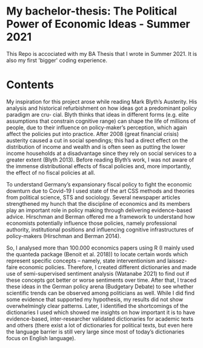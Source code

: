 # My bachelor-thesis: The Political Power of Economic Ideas - Summer 2021

This Repo is accociated with my BA Thesis that I wrote in Summer 2021. It is also my first 'bigger' coding experience.

# Contents

My inspiration for this project arose while reading Mark Blyth’s
Austerity. His analysis and historical refurbishment on how ideas got a predominant policy paradigm are cru-
cial. Blyth thinks that ideas in different forms (e.g. elite assumptions that constrain cognitive range) can shape
the life of millions of people, due to their influence on policy-maker’s perception, which again affect the policies
put into practice. After 2008 (great financial crisis) austerity caused a cut in social spendings; this had a direct
effect on the distribution of income and wealth and is often seen as putting the lower income households at a
disadvantage since they rely on social services to a greater extent (Blyth 2013). Before reading Blyth’s work,
I was not aware of the immense distributional effects of fiscal policies and, more importantly, the effect of
no fiscal policies at all. 

To understand Germany’s expansionary fiscal policy to fight the economic downturn
due to Covid-19 I used state of the art CSS methods and theories from political science, STS and sociology.
Several newspaper articles strengthened my hunch that the discipline of economics and its members play an
important role in policy making through delivering evidence-based advice. Hirschman and Berman offered me
a framework to understand how economists potentially influence those policies, namely professional authority,
institutional positions and influencing cognitive infrastructures of policy-makers (Hirschman and Berman 2014).

So, I analysed more than 100.000 economics papers using R (I mainly used the quanteda package (Benoit et al.
2018)) to locate certain words which represent specific concepts – namely, state interventionism and laissez-faire
economic policies. Therefore, I created different dictionaries and made use of semi-supervised sentiment analysis
(Watanabe 2021) to find out if these concepts got better or worse sentiments over time. After that, I traced 
these ideas in the German policy arena (Budgetary Debate) to see whether scientific trends can be observed
among politicians as well. While I did find some evidence that supported my hypothesis, my results did not
show overwhelmingly clear patterns. Later, I identified the shortcomings of the dictionaries I used which showed
me insights on how important it is to have evidence-based, inter-researcher validated dictionaries for academic
texts and others (there exist a lot of dictionaries for political texts, but even here the language barrier is still
very large since most of today’s dictionaries focus on English language).

